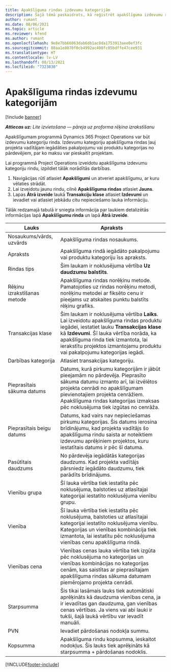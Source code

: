 ```yaml
---
title: Apakšlīguma rindas izdevumu kategorijām
description: Šajā tēmā paskaidrots, kā reģistrēt apakšlīguma izdevumu rindas un izmantot laukus, lai reģistrētu laika iegādi no piegādātājiem.
author: rumant
ms.date: 08/06/2021
ms.topic: article
ms.reviewer: kfend
ms.author: rumant
ms.openlocfilehash: 9e8e7bb66063dab6db1ac8da1753913aee0ef3fc
ms.sourcegitcommit: 80aa1e8070f0cb4992ac408fc05bdffe47cee931
ms.translationtype: HT
ms.contentlocale: lv-LV
ms.lasthandoff: 08/13/2021
ms.locfileid: "7323830"
---
```

#  <a name="subcontract-lines-for-expense-categories"></a>Apakšlīguma rindas izdevumu kategorijām

[!include [banner](../../includes/dataverse-preview.md)]

_**Attiecas uz:** Lite izvietošana — pāreja uz proforma rēķina izrakstīšanu_

Apakšlīgumam programmā Dynamics 365 Project Operations var būt izdevumu kategoriju rinda. Izdevumu kategoriju apakšlīguma rindas ļauj projekta vadītājam iegādāties pakalpojumu vai produktu kategorijas no pārdevējiem, par ko maksu var pieskaitīt projektam.

Lai programmā Project Operations izveidotu apakšlīguma izdevumu kategoriju rindu, izpildiet tālāk norādītās darbības.

1. Navigācijas rūtī atlasiet **Apakšlīgumi** un atveriet apakšlīgumu, ar kuru vēlaties strādāt.
2. Lai izveidotu jaunu rindu, cilnē **Apakšlīguma rindas** atlasiet **Jauns**.
3. Lapas **Ātrā izveide** laukā **Transakciju klase** atlasiet **Izdevumi** un ievadiet vai atlasiet jebkādu citu nepieciešamo lauka informāciju.

Tālāk redzamajā tabulā ir sniegta informācija par laukiem detalizētās informācijas lapā **Apakšlīgumu rinda** un lapā **Ātrā izveide**.

| **Lauks** |  **Apraksts** |
| ----------| ---------------- |
| Nosaukums/vārds, uzvārds | Apakšlīguma rindas nosaukums. |
| Apraksts | Apakšlīguma rindā iegādāto pakalpojumu vai produktu kategoriju īss apraksts. |
| Rindas tips | Šim laukam ir noklusējuma vērtība **Uz daudzumu balstīts**.  |
| Rēķinu izrakstīšanas metode | Apakšlīguma rindas norēķinu metode. Pamatojoties uz rindas norēķinu metodi, norēķinu metodei ar fiksēto cenu ir pieejams uz atskaites punktu balstīts rēķinu grafiks.  |
| Transakcijas klase | Šim laukam ir noklusējuma vērtība **Laiks**. Lai izveidotu apakšlīguma rindas produktu iegādei, iestatiet lauku **Transakcijas klase** kā **Izdevumi**. Šī lauka vērtība norāda, ka apakšlīguma rinda tiek izmantota, lai ierakstītu projektos izmantojamu produktu vai pakalpojumu kategorijas iegādi. |
| Darbības kategorija | Atlasiet transakcijas kategoriju. |
| Pieprasītais sākuma datums | Datums, kurā pirkumu kategorijām ir jābūt pieejamām no pārdevēja. Pieprasīto sākuma datumu izmanto arī, lai izvēlētos projekta cenrādi no apakšlīgumam pievienotajiem projekta cenrāžiem. Apakšlīguma rindas kategorijas izmaksas pēc noklusējuma tiek izgūtas no cenrāža. |
| Pieprasītais beigu datums | Datums, kad vairs nav nepieciešamas pirkumu kategorijas. Šis datums ierosina brīdinājumu, kad projekta vadītājs šo apakšlīguma rindu saista ar noteiktiem izdevumu aprēķiniem projektos, kuru iestatītais datums ir pēc šī datuma. |
| Pasūtītais daudzums | No pārdevēja iegādātās kategorijas daudzums. Kad projekta vadītājs pārsniedz iegādāto daudzumu, tiek parādīts brīdinājums.  |
| Vienību grupa | Šī lauka vērtība tiek iestatīta pēc noklusējuma, balstoties uz atlasītajai kategorijai iestatīto noklusējuma vienību grupu. |
| Vienība | Šī lauka vērtība tiek iestatīta pēc noklusējuma, balstoties uz atlasītajai kategorijai iestatīto noklusējuma vienību. Kategorijas un vienības kombinācija tiek izmantota, lai iestatītu pēc noklusējuma vienības cenu apakšlīguma rindā. |
| Vienības cena | Vienības cenas lauka vērtība tiek izgūta pēc noklusējuma no kategorijas un vienības kombinācijas no kategorijas cenām, kas saistītas ar pieprasītajam apakšlīguma rindas sākuma datumam piemērojamo projekta cenrādi.  |
| Starpsumma | Šis tikai lasāmais lauks tiek automātiski aprēķināts kā daudzuma vienības cena, ja ir ievadītas gan daudzuma, gan vienības cenas vērtības. Ja viens vai abi lauki ir tukši, šajā laukā vērtību var ievadīt manuāli.  |
| PVN | Ievadiet pārdošanas nodokļa summu.  |
| Kopsumma | Apakšlīguma rindu kopsumma, ieskaitot nodokļus. Šis lauks tiek aprēķināts kā starpsumma + pārdošanas nodoklis.  |


[!INCLUDE[footer-include](../../includes/footer-banner.md)]
